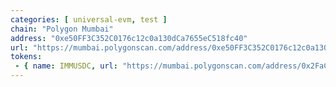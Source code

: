 ```yaml
---
categories: [ universal-evm, test ]
chain: "Polygon Mumbai"
address: "0xe50FF3C352C0176c12c0a130dCa7655eC518fc40"
url: "https://mumbai.polygonscan.com/address/0xe50FF3C352C0176c12c0a130dCa7655eC518fc40#writeProxyContract"
tokens: 
 - { name: IMMUSDC, url: "https://mumbai.polygonscan.com/address/0x2FaC06acFAeB42CC3B5327fcF53F48D9Da72749d#code" }
---
```

